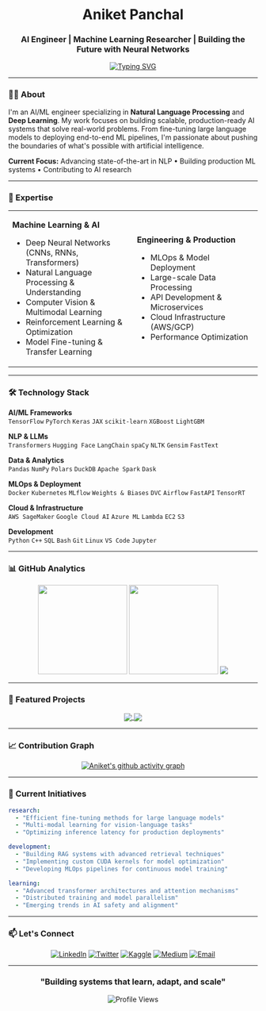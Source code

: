 <div align="center">

# Aniket Panchal

### AI Engineer | Machine Learning Researcher | Building the Future with Neural Networks

[![Typing SVG](https://readme-typing-svg.demolab.com?font=JetBrains+Mono&size=18&duration=3000&pause=1000&color=6366F1&center=true&vCenter=true&width=600&lines=Architecting+Intelligent+Systems;Pushing+Boundaries+in+Deep+Learning;Transforming+Data+into+Intelligence;Research+%E2%80%A2+Innovation+%E2%80%A2+Impact)](https://git.io/typing-svg)

</div>

---

### 👨‍💻 About

I'm an AI/ML engineer specializing in **Natural Language Processing** and **Deep Learning**. My work focuses on building scalable, production-ready AI systems that solve real-world problems. From fine-tuning large language models to deploying end-to-end ML pipelines, I'm passionate about pushing the boundaries of what's possible with artificial intelligence.

**Current Focus:** Advancing state-of-the-art in NLP • Building production ML systems • Contributing to AI research

---

### 🔬 Expertise

<table>
<tr>
<td width="50%">

**Machine Learning & AI**
- Deep Neural Networks (CNNs, RNNs, Transformers)
- Natural Language Processing & Understanding
- Computer Vision & Multimodal Learning
- Reinforcement Learning & Optimization
- Model Fine-tuning & Transfer Learning

</td>
<td width="50%">

**Engineering & Production**
- MLOps & Model Deployment
- Large-scale Data Processing
- API Development & Microservices
- Cloud Infrastructure (AWS/GCP)
- Performance Optimization

</td>
</tr>
</table>

---

### 🛠️ Technology Stack

**AI/ML Frameworks**  
`TensorFlow` `PyTorch` `Keras` `JAX` `scikit-learn` `XGBoost` `LightGBM`

**NLP & LLMs**  
`Transformers` `Hugging Face` `LangChain` `spaCy` `NLTK` `Gensim` `FastText`

**Data & Analytics**  
`Pandas` `NumPy` `Polars` `DuckDB` `Apache Spark` `Dask`

**MLOps & Deployment**  
`Docker` `Kubernetes` `MLflow` `Weights & Biases` `DVC` `Airflow` `FastAPI` `TensorRT`

**Cloud & Infrastructure**  
`AWS SageMaker` `Google Cloud AI` `Azure ML` `Lambda` `EC2` `S3`

**Development**  
`Python` `C++` `SQL` `Bash` `Git` `Linux` `VS Code` `Jupyter`

---

### 📊 GitHub Analytics

<div align="center">
  
<img height="180em" src="https://github-readme-stats.vercel.app/api?username=ABPanchal1074&show_icons=true&theme=tokyonight&include_all_commits=true&count_private=true&hide_border=true&bg_color=0d1117&title_color=6366f1&icon_color=6366f1&text_color=c9d1d9&ring_color=6366f1"/>
<img height="180em" src="https://github-readme-stats.vercel.app/api/top-langs/?username=ABPanchal1074&layout=compact&langs_count=8&theme=tokyonight&hide_border=true&bg_color=0d1117&title_color=6366f1&text_color=c9d1d9"/>

<img src="https://github-readme-streak-stats.herokuapp.com/?user=ABPanchal1074&theme=tokyonight&hide_border=true&background=0d1117&stroke=6366f1&ring=6366f1&fire=f43f5e&currStreakNum=c9d1d9&sideNums=c9d1d9&currStreakLabel=6366f1&sideLabels=6366f1&dates=8b949e"/>

</div>

---

### 🚀 Featured Projects

<div align="center">

<a href="https://github.com/ABPanchal1074">
  <img align="center" src="https://github-readme-stats.vercel.app/api/pin/?username=ABPanchal1074&repo=your-project-1&theme=tokyonight&hide_border=true&bg_color=0d1117&title_color=6366f1&icon_color=6366f1&text_color=c9d1d9" />
</a>
<a href="https://github.com/ABPanchal1074">
  <img align="center" src="https://github-readme-stats.vercel.app/api/pin/?username=ABPanchal1074&repo=your-project-2&theme=tokyonight&hide_border=true&bg_color=0d1117&title_color=6366f1&icon_color=6366f1&text_color=c9d1d9" />
</a>

</div>

---

### 📈 Contribution Graph

<div align="center">

[![Aniket's github activity graph](https://github-readme-activity-graph.vercel.app/graph?username=ABPanchal1074&theme=tokyo-night&hide_border=true&bg_color=0d1117&color=6366f1&line=6366f1&point=c9d1d9)](https://github.com/ABPanchal1074)

</div>

---

### 🎯 Current Initiatives

```yaml
research:
  - "Efficient fine-tuning methods for large language models"
  - "Multi-modal learning for vision-language tasks"
  - "Optimizing inference latency for production deployments"

development:
  - "Building RAG systems with advanced retrieval techniques"
  - "Implementing custom CUDA kernels for model optimization"
  - "Developing MLOps pipelines for continuous model training"

learning:
  - "Advanced transformer architectures and attention mechanisms"
  - "Distributed training and model parallelism"
  - "Emerging trends in AI safety and alignment"
```

---

### 📫 Let's Connect

<div align="center">

[![LinkedIn](https://img.shields.io/badge/LinkedIn-0077B5?style=for-the-badge&logo=linkedin&logoColor=white)](https://linkedin.com/in/yourprofile)
[![Twitter](https://img.shields.io/badge/Twitter-1DA1F2?style=for-the-badge&logo=twitter&logoColor=white)](https://twitter.com/yourhandle)
[![Kaggle](https://img.shields.io/badge/Kaggle-20BEFF?style=for-the-badge&logo=kaggle&logoColor=white)](https://kaggle.com/yourprofile)
[![Medium](https://img.shields.io/badge/Medium-12100E?style=for-the-badge&logo=medium&logoColor=white)](https://medium.com/@yourhandle)
[![Email](https://img.shields.io/badge/Email-D14836?style=for-the-badge&logo=gmail&logoColor=white)](mailto:your.email@example.com)

</div>

---

<div align="center">

### "Building systems that learn, adapt, and scale"

![Profile Views](https://komarev.com/ghpvc/?username=ABPanchal1074&color=6366f1&style=flat-square&label=Profile+Views)

</div>
